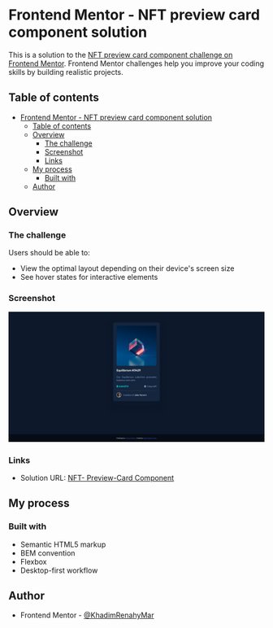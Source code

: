# Frontend Mentor - NFT preview card component solution

This is a solution to the [NFT preview card component challenge on Frontend Mentor](https://www.frontendmentor.io/challenges/nft-preview-card-component-SbdUL_w0U). Frontend Mentor challenges help you improve your coding skills by building realistic projects.

## Table of contents

- [Frontend Mentor - NFT preview card component solution](#frontend-mentor---nft-preview-card-component-solution)
  - [Table of contents](#table-of-contents)
  - [Overview](#overview)
    - [The challenge](#the-challenge)
    - [Screenshot](#screenshot)
    - [Links](#links)
  - [My process](#my-process)
    - [Built with](#built-with)
  - [Author](#author)

## Overview

### The challenge

Users should be able to:

- View the optimal layout depending on their device's screen size
- See hover states for interactive elements

### Screenshot

![Preview](./images/result.png)

### Links

- Solution URL: [NFT- Preview-Card Component](https://khadimrenahymar.github.io/NFT-PreviewCard/)

## My process

### Built with

- Semantic HTML5 markup
- BEM convention
- Flexbox
- Desktop-first workflow

## Author

- Frontend Mentor - [@KhadimRenahyMar](https://www.frontendmentor.io/profile/KhadimRenahyMar)
